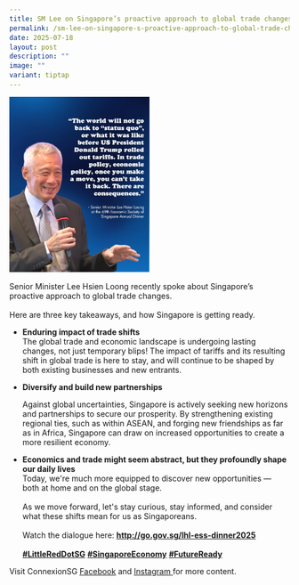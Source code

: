 ```yaml
---
title: SM Lee on Singapore’s proactive approach to global trade changes
permalink: /sm-lee-on-singapore-s-proactive-approach-to-global-trade-changes/
date: 2025-07-18
layout: post
description: ""
image: ""
variant: tiptap
---
```

<p></p>
<div class="isomer-image-wrapper">
<img style="width: 50%;" height="auto" width="100%" alt="" src="/images/519594604_1191009883066983_6884948024629255964_n.jpg">
</div>
<p>Senior Minister Lee Hsien Loong recently spoke about Singapore’s proactive
approach to global trade changes.
<br>
<br>Here are three key takeaways, and how Singapore is getting ready.
<br>
</p>
<ul data-tight="true" class="tight">
<li>
<p><strong>Enduring impact of trade shifts </strong>
<br>The global trade and economic landscape is undergoing lasting changes,
not just temporary blips! The impact of tariffs and its resulting shift
in global trade is here to stay, and will continue to be shaped by both
existing businesses and new entrants.
<br>
</p>
<p></p>
</li>
<li>
<p><strong>Diversify and build new partnerships</strong>
</p>
<p>Against global uncertainties, Singapore is actively seeking new horizons
and partnerships to secure our prosperity. By strengthening existing regional
ties, such as within ASEAN, and forging new friendships as far as in Africa,
Singapore can draw on increased opportunities to create a more resilient
economy.
<br>
</p>
<p></p>
</li>
<li>
<p><strong>Economics and trade might seem abstract, but they profoundly shape our daily lives </strong>
<br>Today, we're much more equipped to discover new opportunities — both at
home and on the global stage.
<br>
<br>As we move forward, let's stay curious, stay informed, and consider what
these shifts mean for us as Singaporeans.
<br>
<br>Watch the dialogue here: <strong><a href="http://go.gov.sg/lhl-ess-dinner2025?fbclid=IwZXh0bgNhZW0CMTAAAR6bDIKw6KQNU4q7Of-1XKrRN9wAXnK1x6LfplYPlOu3wJifaseOMyvMRFMN1A_aem_8rE5OZY8EJ3qbFObpY3lVA" rel="noopener noreferrer nofollow" target="_blank">http://go.gov.sg/lhl-ess-dinner2025</a></strong>
<a href="http://go.gov.sg/lhl-ess-dinner2025?fbclid=IwZXh0bgNhZW0CMTAAAR6bDIKw6KQNU4q7Of-1XKrRN9wAXnK1x6LfplYPlOu3wJifaseOMyvMRFMN1A_aem_8rE5OZY8EJ3qbFObpY3lVA" rel="noopener noreferrer nofollow" target="_blank">
<br>
<br>
</a><strong><a href="http://go.gov.sg/lhl-ess-dinner2025?fbclid=IwZXh0bgNhZW0CMTAAAR6bDIKw6KQNU4q7Of-1XKrRN9wAXnK1x6LfplYPlOu3wJifaseOMyvMRFMN1A_aem_8rE5OZY8EJ3qbFObpY3lVA" rel="noopener noreferrer nofollow" target="_blank">#LittleRedDotSG</a></strong>  <strong><a href="https://www.facebook.com/hashtag/singaporeeconomy?__eep__=6&amp;__cft__[0]=AZV9sVfZ80nhsuehkcLUJe2BF51THH2rIlYjdQWdx7tedownmjXW0686E31BgWFi2_M9SAkoH9JKk72jiDaP4e128-F6gGq2iWvWTqTum7ckfHLG2SUt1B6U6xZD2JBAm-bQJ9W34f1ObYGl6n73RBxR-AQbFRqg3aUbgiAUcj2DYQUOsRWWgdmUMTt5W90oRpg&amp;__tn__=*NK*F" class="x1i10hfl xjbqb8w x1ejq31n x18oe1m7 x1sy0etr xstzfhl x972fbf x10w94by x1qhh985 x14e42zd x9f619 x1ypdohk xt0psk2 x3ct3a4 xdj266r x14z9mp xat24cr x1lziwak xexx8yu xyri2b x18d9i69 x1c1uobl x16tdsg8 x1hl2dhg xggy1nq x1a2a7pz xkrqix3 x1sur9pj xzsf02u x1s688f" rel="noopener noreferrer nofollow" target="_blank">#SingaporeEconomy</a></strong>  <strong><a href="https://www.facebook.com/hashtag/futureready?__eep__=6&amp;__cft__[0]=AZV9sVfZ80nhsuehkcLUJe2BF51THH2rIlYjdQWdx7tedownmjXW0686E31BgWFi2_M9SAkoH9JKk72jiDaP4e128-F6gGq2iWvWTqTum7ckfHLG2SUt1B6U6xZD2JBAm-bQJ9W34f1ObYGl6n73RBxR-AQbFRqg3aUbgiAUcj2DYQUOsRWWgdmUMTt5W90oRpg&amp;__tn__=*NK*F" class="x1i10hfl xjbqb8w x1ejq31n x18oe1m7 x1sy0etr xstzfhl x972fbf x10w94by x1qhh985 x14e42zd x9f619 x1ypdohk xt0psk2 x3ct3a4 xdj266r x14z9mp xat24cr x1lziwak xexx8yu xyri2b x18d9i69 x1c1uobl x16tdsg8 x1hl2dhg xggy1nq x1a2a7pz xkrqix3 x1sur9pj xzsf02u x1s688f" rel="noopener noreferrer nofollow" target="_blank">#FutureReady</a></strong>
</p>
</li>
</ul>
<p>Visit ConnexionSG <a href="https://www.facebook.com/ConnexionSG" rel="noopener nofollow" target="_blank"><u>Facebook</u></a> and
<a href="https://www.instagram.com/connexionsg/" rel="noopener nofollow" target="_blank"><u>Instagram </u>
</a>for more content.</p>
<p></p>